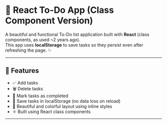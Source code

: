 # 📝 React To-Do App (Class Component Version)

A beautiful and functional To-Do list application built with **React** (class components, as used ~2 years ago).  
This app uses **localStorage** to save tasks so they persist even after refreshing the page. ✨

---

## 🚀 Features

- ✅ Add tasks
- 🗑️ Delete tasks
- 🔁 Mark tasks as completed
- 💾 Save tasks in localStorage (no data loss on reload)
- 🎨 Beautiful and colorful layout using inline styles
- ⚛️ Built using React class components

---

